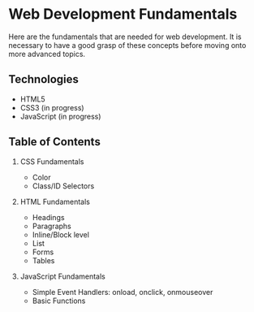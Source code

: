 # Web Development Fundamentals
Here are the fundamentals that are needed for web development. It is necessary to have a good
grasp of these concepts before moving onto more advanced topics. 

## Technologies
- HTML5 
- CSS3 (in progress)
- JavaScript (in progress)

## Table of Contents
1. CSS Fundamentals
    - Color
    - Class/ID Selectors
  
2. HTML Fundamentals
    - Headings
    - Paragraphs
    - Inline/Block level
    - List
    - Forms
    - Tables

3. JavaScript Fundamentals
    - Simple Event Handlers: onload, onclick, onmouseover
    - Basic Functions
